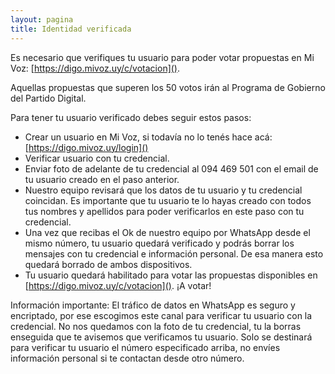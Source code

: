 ```yaml
---
layout: pagina
title: Identidad verificada
---
```


Es necesario que verifiques tu usuario para poder votar propuestas en Mi Voz:  [https://digo.mivoz.uy/c/votacion]().

Aquellas propuestas que superen los 50 votos irán al Programa de Gobierno del Partido Digital.

Para tener tu usuario verificado debes seguir estos pasos:
 - Crear un usuario en Mi Voz, si todavía no lo tenés hace acá: [https://digo.mivoz.uy/login]()
 - Verificar usuario con tu credencial.
 - Enviar foto de adelante de tu credencial al 094 469 501 con el email de tu usuario creado en el paso anterior.
 - Nuestro equipo revisará que los datos de tu usuario y tu credencial coincidan. Es importante que tu usuario te lo hayas creado con todos tus nombres y apellidos para poder verificarlos en este paso con tu credencial.
 - Una vez que recibas el Ok de nuestro equipo por WhatsApp desde el mismo número, tu usuario quedará verificado y podrás borrar los mensajes con tu credencial e información personal. De esa manera esto quedará borrado de ambos dispositivos.
 - Tu usuario quedará habilitado para votar las propuestas disponibles en [https://digo.mivoz.uy/c/votacion](). ¡A votar!

Información importante:
El tráfico de datos en WhatsApp es seguro y encriptado, por ese escogimos este canal para verificar tu usuario con la credencial. No nos quedamos con la foto de tu credencial, tu la borras enseguida que te avisemos que verificamos tu usuario. Solo se destinará para verificar tu usuario el número especificado arriba, no envíes información personal si te contactan desde otro número.
